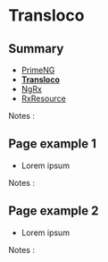 # Transloco

<!-- .slide: class="page-title" -->



## Summary

<!-- .slide: class="toc" -->

- [PrimeNG](#/1)
- **[Transloco](#/2)**
- [NgRx](#/3)
- [RxResource](#/4)

Notes :



## Page example 1

- Lorem ipsum

Notes :



## Page example 2

- Lorem ipsum

Notes :



<!-- .slide: class="page-questions" -->



<!-- .slide: class="page-tp2" -->
